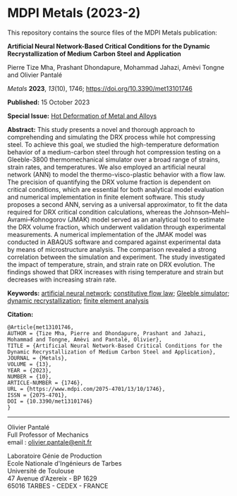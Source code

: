 # MDPI Metals (2023-2)

This repository contains the source files of the MDPI Metals publication:

**Artificial Neural Network-Based Critical Conditions for the Dynamic Recrystallization of Medium Carbon Steel and Application**

Pierre Tize Mha, Prashant Dhondapure, Mohammad Jahazi, Amèvi Tongne and Olivier Pantalé

*Metals* **2023**, *13*(10), 1746; https://doi.org/10.3390/met13101746

**Published:** 15 October 2023

**Special Issue:** [Hot Deformation of Metal and Alloys](https://www.mdpi.com/journal/metals/special_issues/Hot_Deformation_Metal)

**Abstract:** This study presents a novel and thorough approach to comprehending and simulating the DRX process while hot compressing steel. To achieve this goal, we studied the high-temperature deformation behavior of a medium-carbon steel through hot compression testing on a Gleeble-3800 thermomechanical simulator over a broad range of strains, strain rates, and temperatures. We also employed an artificial neural network (ANN) to model the thermo-visco-plastic behavior with a flow law. The precision of quantifying the DRX volume fraction is dependent on critical conditions, which are essential for both analytical model evaluation and numerical implementation in finite element software. This study proposes a second ANN, serving as a universal approximator, to fit the data required for DRX critical condition calculations, whereas the Johnson&ndash;Mehl&ndash;Avrami&ndash;Kohnogorov (JMAK) model served as an analytical tool to estimate the DRX volume fraction, which underwent validation through experimental measurements. A numerical implementation of the JMAK model was conducted in ABAQUS software and compared against experimental data by means of microstructure analysis. The comparison revealed a strong correlation between the simulation and experiment. The study investigated the impact of temperature, strain, and strain rate on DRX evolution. The findings showed that DRX increases with rising temperature and strain but decreases with increasing strain rate.

**Keywords:** [artificial neural network](https://www.mdpi.com/search?q=artificial+neural+network); [constitutive flow law](https://www.mdpi.com/search?q=constitutive+flow+law); [Gleeble simulator](https://www.mdpi.com/search?q=Gleeble+simulator); [dynamic recrystallization](https://www.mdpi.com/search?q=dynamic+recrystallization); [finite element analysis](https://www.mdpi.com/search?q=finite+element+analysis)

**Citation:** 

```
@Article{met13101746,
AUTHOR = {Tize Mha, Pierre and Dhondapure, Prashant and Jahazi, Mohammad and Tongne, Amèvi and Pantalé, Olivier},
TITLE = {Artificial Neural Network-Based Critical Conditions for the Dynamic Recrystallization of Medium Carbon Steel and Application},
JOURNAL = {Metals},
VOLUME = {13},
YEAR = {2023},
NUMBER = {10},
ARTICLE-NUMBER = {1746},
URL = {https://www.mdpi.com/2075-4701/13/10/1746},
ISSN = {2075-4701},
DOI = {10.3390/met13101746}
}
```





***

Olivier Pantalé  
Full Professor of Mechanics  
email : olivier.pantale@enit.fr

Laboratoire Génie de Production  
Ecole Nationale d'Ingénieurs de Tarbes  
Université de Toulouse  
47 Avenue d'Azereix - BP 1629  
65016 TARBES - CEDEX - FRANCE
